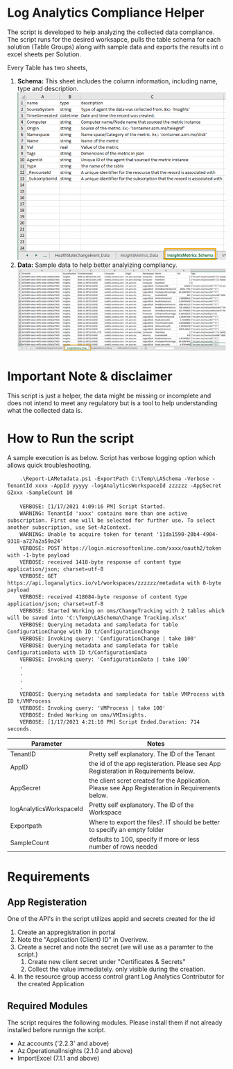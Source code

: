 # Log Analytics Compliance Helper

The script is developed to help analyzing the collected data compliance. The script runs for the desired worksapce, pulls the table schema for each solution (Table Groups) along with sample data and exports the results int o excel sheets per Solution.

Every Table has two sheets,

1. **Schema:** This sheet includes the column information, including name, type and description.
    ![Schema Sheet](/images/schemasheet.png)
1. **Data:** Sample data to help better analyizing compliancy. 
    ![Data Sheet](/images/datasheet.png)

# Important Note & disclaimer
This script is just a helper, the data might be missing or incomplete and does not intend to meet any regulatory but is a tool to help understanding what the collected data is.

# How to Run the script

A sample execution is as below. Script has verbose logging option which allows quick troubleshooting.

```
    .\Report-LAMetadata.ps1 -ExportPath C:\Temp\LASchema -Verbose -TenantId xxxx -AppId yyyyy -logAnalyticsWorkspaceId zzzzzz -AppSecret GZxxx -SampleCount 10
    
    VERBOSE: [1/17/2021 4:09:16 PM] Script Started.
    WARNING: TenantId 'xxxx' contains more than one active subscription. First one will be selected for further use. To select another subscription, use Set-AzContext.
    WARNING: Unable to acquire token for tenant '11da1590-20b4-4904-9318-a727a2a59a24'
    VERBOSE: POST https://login.microsoftonline.com/xxxx/oauth2/token with -1-byte payload
    VERBOSE: received 1418-byte response of content type application/json; charset=utf-8
    VERBOSE: GET https://api.loganalytics.io/v1/workspaces/zzzzzz/metadata with 0-byte payload
    VERBOSE: received 418084-byte response of content type application/json; charset=utf-8
    VERBOSE: Started Working on oms/ChangeTracking with 2 tables which will be saved into 'C:\Temp\LASchema\Change Tracking.xlsx'
    VERBOSE: Querying metadata and sampledata for table ConfigurationChange with ID t/ConfigurationChange
    VERBOSE: Invoking query: 'ConfigurationChange | take 100'
    VERBOSE: Querying metadata and sampledata for table ConfigurationData with ID t/ConfigurationData
    VERBOSE: Invoking query: 'ConfigurationData | take 100'
    .
    .
    .
    .
    VERBOSE: Querying metadata and sampledata for table VMProcess with ID t/VMProcess
    VERBOSE: Invoking query: 'VMProcess | take 100'
    VERBOSE: Ended Working on oms/VMInsights.
    VERBOSE: [1/17/2021 4:21:10 PM] Script Ended.Duration: 714 seconds.
```

|Parameter| Notes|
|-----|----|
|TenantID|Pretty self explanatory. The ID of the Tenant|
|AppID| the id of the app registeration. Please see App Registeration in Requirements below.|
|AppSecret| the client scret created for the Application. Please see App Registeration in Requirements below.|
|logAnalyticsWorkspaceId|Pretty self explanatory. The ID of the Workspace|
|Exportpath| Where to export the files?. IT should be better to specify an empty folder|
|SampleCount| defaults to 100, specify if more or less number of rows needed|  

# Requirements

## App Registeration
One of the API's in the script utilizes appid and secrets created for the id 
1. Create an appregistration in portal
1. Note the "Application (Client) ID" in Overivew.
1. Create a secret and note the secret (we will use as a paramter to the script.)
    1. Create new client secret under "Certificates & Secrets"
    1. Collect the value immediately. only visible during the creation.
1. In the resource group access control grant Log Analytics Contributor for the created Application  

## Required Modules

The script requires the following modules. Please install them if not already installed before runnign the script.

- Az.accounts ('2.2.3' and above)
- Az.OperationalInsights (2.1.0 and above)
- ImportExcel (7.1.1 and above)

